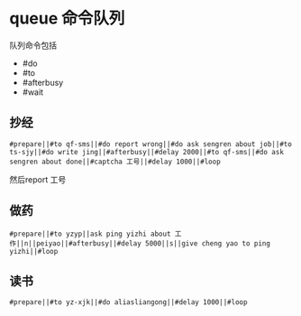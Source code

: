 # queue 命令队列

队列命令包括

* #do
* #to
* #afterbusy
* #wait

## 抄经

```
#prepare||#to qf-sms||#do report wrong||#do ask sengren about job||#to ts-sjy||#do write jing||#afterbusy||#delay 2000||#to qf-sms||#do ask sengren about done||#captcha 工号||#delay 1000||#loop
```
然后report 工号

## 做药

```
#prepare||#to yzyp||ask ping yizhi about 工作||n||peiyao||#afterbusy||#delay 5000||s||give cheng yao to ping yizhi||#loop
```

## 读书

```
#prepare||#to yz-xjk||#do aliasliangong||#delay 1000||#loop
```